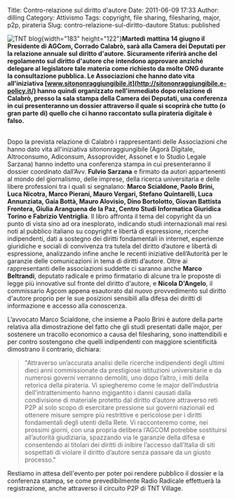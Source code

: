 Title: Contro-relazione sul diritto d'autore
Date: 2011-06-09 17:33
Author: dilling
Category: Attivismo
Tags: copyright, file sharing, filesharing, major, p2p, pirateria
Slug: contro-relazione-sul-diritto-dautore
Status: published

![TNT blog](http://blog.tntvillage.scambioetico.org/wp-content/uploads/2011/06/cameradeputati.jpg){width="183" height="122"}**Martedì mattina 14 giugno il Presidente di AGCom, Corrado Calabrò, sarà alla Camera dei Deputati per la relazione annuale sul diritto d'autore. Sicuramente riferirà anche del regolamento sul diritto d'autore che intendono approvare anziché delegare al legislatore tale materia come richiesto da molte ONG durante la consultazione pubblica. Le Associazioni che hanno dato vita all'iniziativa [www.sitononraggiungibile.it](http://sitononraggiungibile.e-policy.it/) hanno quindi organizzato nell'immediato dopo relazione di Calabrò, presso la sala stampa della Camera dei Deputati, una conferenza in cui presenteranno un dossier attraverso il quale si scoprirà che tutto (o gran parte di) quello che ci hanno raccontato sulla pirateria digitale è falso.**

**<!--more-->**  
Dopo la prevista relazione di Calabrò i rappresentanti delle Associazioni che hanno dato vita all'iniziativa sitononraggiungibile (Agorà Digitale, Altroconsumo, Adiconsum, Assoprovider, Assonet e lo Studio Legale Sarzana) hanno indetto una conferenza stampa in cui presenteranno il dossier coordinato dall’Avv. **Fulvio Sarzana** e firmato da autori appartenenti al mondo del giornalismo, delle imprese, della ricerca universitaria e delle libere professioni tra i quali si segnalano: **Marco Scialdone, Paolo Brini, Luca Nicotra, Marco Pierani, Mauro Vergari, Stefano Quintarelli, Luca Annunziata, Gaia Bottà, Mauro Alovisio, Dino Bortolotto, Giovan Battista Frontera, Giulia Aranguena de la Paz, Centro Studi Informatica Giuridica Torino e Fabrizio Ventriglia**. Il libro affronta il tema del copyright da un punto di vista sino ad ora inesplorato, indicando studi internazionali mai resi noti al pubblico italiano su copyright e libertà di espressione, ricerche indipendenti, dati a sostegno dei diritti fondamentali in internet, esperienze giuridiche e sociali di convivenza tra tutela del diritto d’autore e libertà di espressione, analizzando infine anche le recenti iniziative dell’Autorità per le garanzie delle comunicazioni in tema di diritti d’autore. Oltre ai rappresentanti delle associazioni suddette ci saranno anche **Marco Beltrandi**, deputato radicale e primo firmatario di alcune tra le proposte di legge più innovative sul fronte del diritto d'autore, e **Nicola D'Angelo**, il commissario Agcom appena esautorato dal nuovo provvedimento sul diritto d'autore proprio per le sue posizioni sensibili alla difesa dei diritti di informazione e accesso alla conoscenza.

L’avvocato Marco Scialdone, che insieme a Paolo Brini è autore della parte relativa alla dimostrazione del fatto che gli studi presentati dalle major, per sostenere un tracollo economico a causa del filesharing, sono inattendibili e per contro sostengono che quelli indipendenti con maggiore scientificità dimostrano il contrario, dichiara:

> "Attraverso un’accurata analisi delle ricerche indipendenti degli ultimi dieci anni commissionate da prestigiose istituzioni universitarie e da numerosi governi verranno demoliti, uno dopo l’altro, i miti della retorica della pirateria. Vi spiegheremo come le major dell’industria dell’intrattenimento hanno ingigantito i danni causati dalla condivisione di materiale protetto dal diritto d’autore attraverso reti P2P al solo scopo di esercitare pressione sui governi nazionali ed ottenere misure sempre più restrittive e pericolose per i diritti fondamentali degli utenti della Rete. Vi racconteremo come, nei prossimi giorni, con una propria delibera l’AGCOM potrebbe sostituirsi all’autorità giudiziaria, spazzando via le garanzie della difesa e consentendo ai titolari dei diritti di inibire l’accesso dall’Italia di siti sospettati di violare il diritto d’autore senza passare da un giusto processo."

Restiamo in attesa dell'evento per poter poi rendere pubblico il dossier e la conferenza stampa, se come prevedibilmente Radio Radicale effettuerà la registrazione, anche attraverso il circuito P2P di TNT Village.
